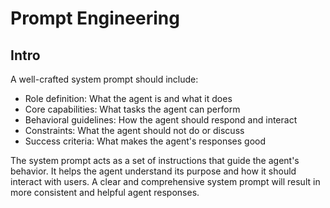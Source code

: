 # Prompt Engineering

## Intro

A well-crafted system prompt should include:

- Role definition: What the agent is and what it does
- Core capabilities: What tasks the agent can perform
- Behavioral guidelines: How the agent should respond and interact
- Constraints: What the agent should not do or discuss
- Success criteria: What makes the agent's responses good

The system prompt acts as a set of instructions that guide the agent's behavior. It helps the agent understand its purpose and how it should interact with users. A clear and comprehensive system prompt will result in more consistent and helpful agent responses.
